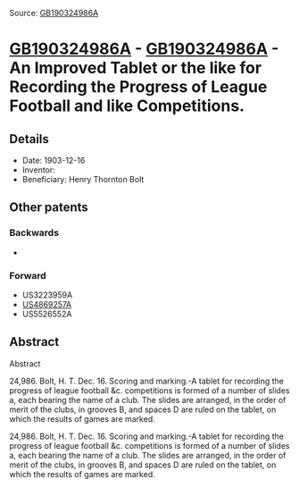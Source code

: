Source: [GB190324986A](https://patents.google.com/patent/GB190324986A)

# [GB190324986A](GB190324986A.md) - [GB190324986A](GB190324986A.md) - An Improved Tablet or the like for Recording the Progress of League Football and like Competitions.

## Details

* Date: 1903-12-16
* Inventor: 
* Beneficiary: Henry Thornton Bolt

## Other patents

### Backwards
 * 
### Forward
 * US3223959A
 * [US4869257A](US4869257A.md)
 * US5526552A
## Abstract

Abstract

24,986. Bolt, H. T. Dec. 16. Scoring and marking.-A tablet for recording the progress of league football &c. competitions is formed of a number of slides a, each bearing the name of a club. The slides are arranged, in the order of merit of the clubs, in grooves B, and spaces D are ruled on the tablet, on which the results of games are marked.



24,986. Bolt, H. T. Dec. 16. Scoring and marking.-A tablet for recording the progress of league football &c. competitions is formed of a number of slides a, each bearing the name of a club. The slides are arranged, in the order of merit of the clubs, in grooves B, and spaces D are ruled on the tablet, on which the results of games are marked.